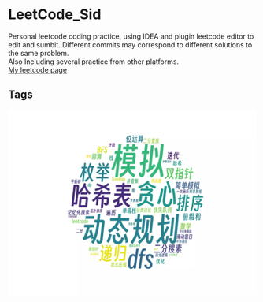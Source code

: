 # LeetCode_Sid
Personal leetcode coding practice, using IDEA and plugin leetcode editor to edit and sumbit. Different commits may correspond to  different solutions to the same problem.  
Also Including several practice from other platforms.  
[My leetcode page](https://leetcode.cn/u/user2269a/)

## Tags
![word cloud](https://github.com/BloodSid/LeetCode_Sid/raw/master/wordcloud.webp)

